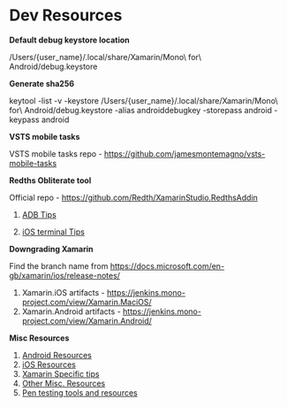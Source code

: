 
# Dev Resources

**Default debug keystore location**

/Users/{user_name}/.local/share/Xamarin/Mono\ for\ Android/debug.keystore

**Generate sha256**

keytool -list -v -keystore /Users/{user_name}/.local/share/Xamarin/Mono\ for\ Android/debug.keystore -alias androiddebugkey -storepass android -keypass android

**VSTS mobile tasks**

VSTS mobile tasks repo - <https://github.com/jamesmontemagno/vsts-mobile-tasks>

**Redths Obliterate tool**

Official repo - <https://github.com/Redth/XamarinStudio.RedthsAddin>

1. [ADB Tips](AdbTips.md)

2. [iOS terminal Tips](iOSTips.md)

**Downgrading Xamarin**

Find the branch name from <https://docs.microsoft.com/en-gb/xamarin/ios/release-notes/>
1. Xamarin.iOS artifacts - <https://jenkins.mono-project.com/view/Xamarin.MaciOS/>
2. Xamarin.Android artifacts - <https://jenkins.mono-project.com/view/Xamarin.Android/>

**Misc Resources**
1. [Android Resources](AndroidTuts.md)
1. [iOS Resources](iOsTuts.md)
1. [Xamarin Specific tips](CrossPlatform.md)
1. [Other Misc. Resources](OtherTuts.md)
1. [Pen testing tools and resources](PenTest.md)
